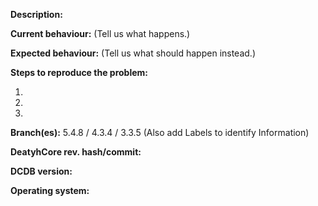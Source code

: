 ﻿[//]: # (***************************************************************)
[//]: # (** DON'T DELETE THIS TEMPLATE ELSE YOUR ISSUE WILL BE CLOSED **)
[//]: # (***************************************************************)

**Description:**

**Current behaviour:** (Tell us what happens.)

**Expected behaviour:** (Tell us what should happen instead.)

**Steps to reproduce the problem:**

1. 
2. 
3. 

**Branch(es):** 5.4.8 / 4.3.4 / 3.3.5 (Also add Labels to identify Information)

**DeatyhCore rev. hash/commit:**  

**DCDB version:**  

**Operating system:**  


[//]: # (This template is for problem reports. For other types of report, edit it accordingly.)
[//]: # (If this is a crash report, include the crashlog with https://gist.github.com/)
[//]: # (For fixes containing C++, create a Pull Request.)
